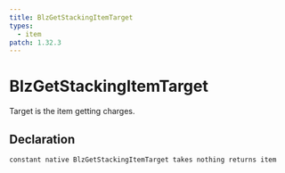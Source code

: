 ```yaml
---
title: BlzGetStackingItemTarget
types:
  - item
patch: 1.32.3
---
```


# BlzGetStackingItemTarget
Target is the item getting charges.

## Declaration

```
constant native BlzGetStackingItemTarget takes nothing returns item
```